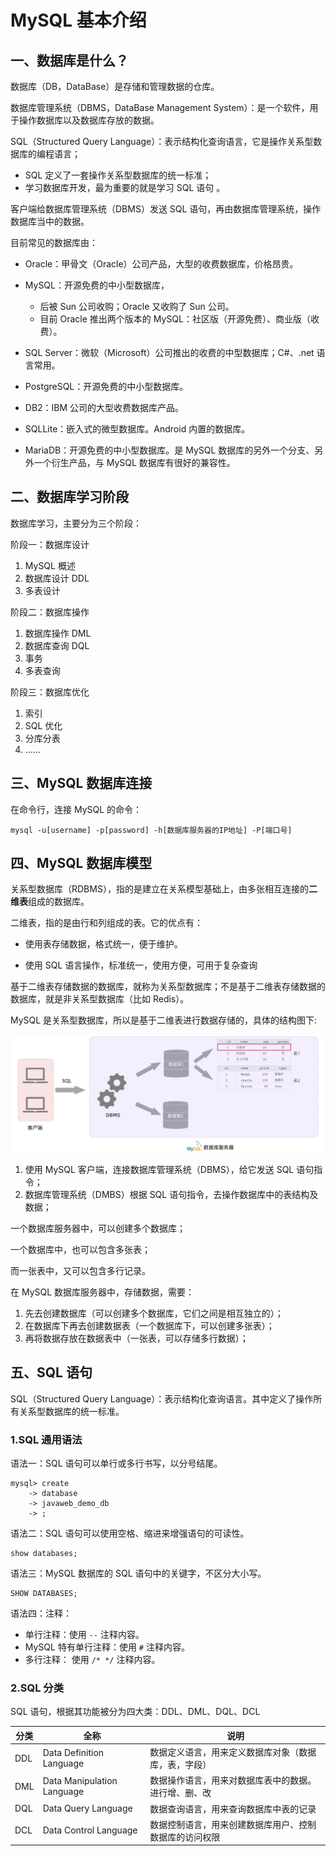 # MySQL 基本介绍

## 一、数据库是什么？

数据库（DB，DataBase）是存储和管理数据的仓库。

数据库管理系统（DBMS，DataBase Management System）：是一个软件，用于操作数据库以及数据库存放的数据。

SQL（Structured Query Language）：表示结构化查询语言，它是操作关系型数据库的编程语言；

- SQL 定义了一套操作关系型数据库的统一标准；
- 学习数据库开发，最为重要的就是学习 SQL 语句 。

客户端给数据库管理系统（DBMS）发送 SQL 语句，再由数据库管理系统，操作数据库当中的数据。

目前常见的数据库由：

- Oracle：甲骨文（Oracle）公司产品，大型的收费数据库，价格昂贵。
- MySQL：开源免费的中小型数据库，
  - 后被 Sun 公司收购；Oracle 又收购了 Sun 公司。
  - 目前 Oracle 推出两个版本的 MySQL：社区版（开源免费）、商业版（收费）。

- SQL Server：微软（Microsoft）公司推出的收费的中型数据库；C#、.net 语言常用。
- PostgreSQL：开源免费的中小型数据库。
- DB2：IBM 公司的大型收费数据库产品。
- SQLLite：嵌入式的微型数据库。Android 内置的数据库。
- MariaDB：开源免费的中小型数据库。是 MySQL 数据库的另外一个分支、另外一个衍生产品，与 MySQL 数据库有很好的兼容性。

## 二、数据库学习阶段

数据库学习，主要分为三个阶段：

阶段一：数据库设计

1. MySQL 概述
2. 数据库设计 DDL
3. 多表设计

阶段二：数据库操作

1. 数据库操作 DML
2. 数据库查询 DQL
3. 事务
4. 多表查询

阶段三：数据库优化

1. 索引
2. SQL 优化
3. 分库分表
4. ……

## 三、MySQL 数据库连接

在命令行，连接 MySQL 的命令：

```shell
mysql -u[username] -p[password] -h[数据库服务器的IP地址] -P[端口号]
```

## 四、MySQL 数据库模型

关系型数据库（RDBMS），指的是建立在关系模型基础上，由多张相互连接的**二维表**组成的数据库。

二维表，指的是由行和列组成的表。它的优点有：

- 使用表存储数据，格式统一，便于维护。

- 使用 SQL 语言操作，标准统一，使用方便，可用于复杂查询

基于二维表存储数据的数据库，就称为关系型数据库；不是基于二维表存储数据的数据库，就是非关系型数据库（比如 Redis）。

MySQL 是关系型数据库，所以是基于二维表进行数据存储的，具体的结构图下:

![MySQL数据库模型](NoteAssets/MySQL数据库模型.png)

1. 使用 MySQL 客户端，连接数据库管理系统（DBMS），给它发送 SQL 语句指令；
2. 数据库管理系统（DMBS）根据 SQL 语句指令，去操作数据库中的表结构及数据；

一个数据库服务器中，可以创建多个数据库；

一个数据库中，也可以包含多张表；

而一张表中，又可以包含多行记录。

在 MySQL 数据库服务器中，存储数据，需要：

1. 先去创建数据库（可以创建多个数据库，它们之间是相互独立的）；
2. 在数据库下再去创建数据表（一个数据库下，可以创建多张表）；
3. 再将数据存放在数据表中（一张表，可以存储多行数据）；

## 五、SQL 语句

SQL（Structured Query Language）：表示结构化查询语言。其中定义了操作所有关系型数据库的统一标准。

### 1.SQL 通用语法

语法一：SQL 语句可以单行或多行书写，以分号结尾。

```mysql
mysql> create
    -> database
    -> javaweb_demo_db
    -> ;
```

语法二：SQL 语句可以使用空格、缩进来增强语句的可读性。

```mysql
show databases;
```

语法三：MySQL 数据库的 SQL 语句中的关键字，不区分大小写。

```mysql
SHOW DATABASES;
```

语法四：注释：

- 单行注释：使用 `--` 注释内容。
- MySQL 特有单行注释：使用 `#` 注释内容。
- 多行注释： 使用 `/* */` 注释内容。

### 2.SQL 分类

SQL 语句，根据其功能被分为四大类：DDL、DML、DQL、DCL

| 分类 | 全称                       | 说明                                                   |
| ---- | -------------------------- | ------------------------------------------------------ |
| DDL  | Data Definition Language   | 数据定义语言，用来定义数据库对象（数据库，表，字段）   |
| DML  | Data Manipulation Language | 数据操作语言，用来对数据库表中的数据。进行增、删、改   |
| DQL  | Data Query Language        | 数据查询语言，用来查询数据库中表的记录                 |
| DCL  | Data Control Language      | 数据控制语言，用来创建数据库用户、控制数据库的访问权限 |

